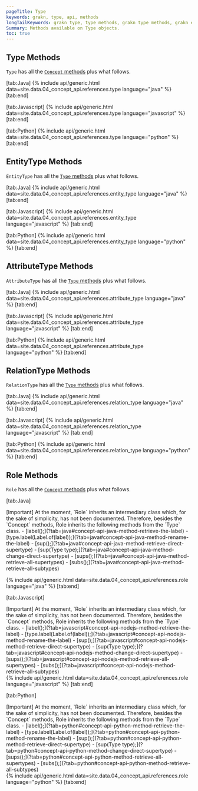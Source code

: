 ```yaml
---
pageTitle: Type
keywords: grakn, type, api, methods
longTailKeywords: grakn type, type methods, grakn type methods, grakn entity type methods, grakn attribute type methods, grakn relation type methods, grakn role methods
Summary: Methods available on Type objects.
toc: true
---
```


## Type Methods
`Type` has all the [`Concept` methods](../04-concept-api/01-concept.md) plus what follows.

<div class="tabs light" data-no-parse>

[tab:Java]
{% include api/generic.html data=site.data.04_concept_api.references.type language="java" %}
[tab:end]

[tab:Javascript]
{% include api/generic.html data=site.data.04_concept_api.references.type language="javascript" %}
[tab:end]

[tab:Python]
{% include api/generic.html data=site.data.04_concept_api.references.type language="python" %}
[tab:end]

</div>

## EntityType Methods
`EntityType` has all the [`Type` methods](#type-methods) plus what follows.

<div class="tabs light" data-no-parse>

[tab:Java]
{% include api/generic.html data=site.data.04_concept_api.references.entity_type language="java" %}
[tab:end]

[tab:Javascript]
{% include api/generic.html data=site.data.04_concept_api.references.entity_type language="javascript" %}
[tab:end]

[tab:Python]
{% include api/generic.html data=site.data.04_concept_api.references.entity_type language="python" %}
[tab:end]

</div>

## AttributeType Methods
`AttributeType` has all the [`Type` methods](#type-methods) plus what follows.

<div class="tabs light" data-no-parse>

[tab:Java]
{% include api/generic.html data=site.data.04_concept_api.references.attribute_type language="java" %}
[tab:end]

[tab:Javascript]
{% include api/generic.html data=site.data.04_concept_api.references.attribute_type language="javascript" %}
[tab:end]

[tab:Python]
{% include api/generic.html data=site.data.04_concept_api.references.attribute_type language="python" %}
[tab:end]

</div>

## RelationType Methods
`RelationType` has all the [`Type` methods](#type-methods) plus what follows.

<div class="tabs light" data-no-parse>

[tab:Java]
{% include api/generic.html data=site.data.04_concept_api.references.relation_type language="java" %}
[tab:end]

[tab:Javascript]
{% include api/generic.html data=site.data.04_concept_api.references.relation_type language="javascript" %}
[tab:end]

[tab:Python]
{% include api/generic.html data=site.data.04_concept_api.references.relation_type language="python" %}
[tab:end]

</div>

## Role Methods
`Role` has all the [`Concept` methods](#type-methods) plus what follows.

<div class="tabs light" data-no-parse>

[tab:Java]
<div class="note">
[Important]
At the moment, `Role` inherits an intermediary class which, for the sake of simplicity, has not been documented. Therefore, besides the `Concept` methods, Role inherits the following methods from the `Type` class.
- [label();](?tab=java#concept-api-java-method-retrieve-the-label)
- [type.label(Label.of(label));](?tab=java#concept-api-java-method-rename-the-label)
- [sup();](?tab=java#concept-api-java-method-retrieve-direct-supertype)
- [sup(Type type);](?tab=java#concept-api-java-method-change-direct-supertype)
- [sups();](?tab=java#concept-api-java-method-retrieve-all-supertypes)
- [subs();](?tab=java#concept-api-java-method-retrieve-all-subtypes)
</div>

{% include api/generic.html data=site.data.04_concept_api.references.role language="java" %}
[tab:end]

[tab:Javascript]
<div class="note">
[Important]
At the moment, `Role` inherits an intermediary class which, for the sake of simplicity, has not been documented. Therefore, besides the `Concept` methods, Role inherits the following methods from the `Type` class.
- [label();](?tab=javascript#concept-api-nodejs-method-retrieve-the-label)
- [type.label(Label.of(label));](?tab=javascript#concept-api-nodejs-method-rename-the-label)
- [sup();](?tab=javascript#concept-api-nodejs-method-retrieve-direct-supertype)
- [sup(Type type);](?tab=javascript#concept-api-nodejs-method-change-direct-supertype)
- [sups();](?tab=javascript#concept-api-nodejs-method-retrieve-all-supertypes)
- [subs();](?tab=javascript#concept-api-nodejs-method-retrieve-all-subtypes)
</div>
{% include api/generic.html data=site.data.04_concept_api.references.role language="javascript" %}
[tab:end]

[tab:Python]
<div class="note">
[Important]
At the moment, `Role` inherits an intermediary class which, for the sake of simplicity, has not been documented. Therefore, besides the `Concept` methods, Role inherits the following methods from the `Type` class.
- [label();](?tab=python#concept-api-python-method-retrieve-the-label)
- [type.label(Label.of(label));](?tab=python#concept-api-python-method-rename-the-label)
- [sup();](?tab=python#concept-api-python-method-retrieve-direct-supertype)
- [sup(Type type);](?tab=python#concept-api-python-method-change-direct-supertype)
- [sups();](?tab=python#concept-api-python-method-retrieve-all-supertypes)
- [subs();](?tab=python#concept-api-python-method-retrieve-all-subtypes)
</div>
{% include api/generic.html data=site.data.04_concept_api.references.role language="python" %}
[tab:end]

</div>